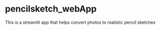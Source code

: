 # pencilsketch_webApp
This is a streamlit app that helps convert photos to realistic pencil sketches
